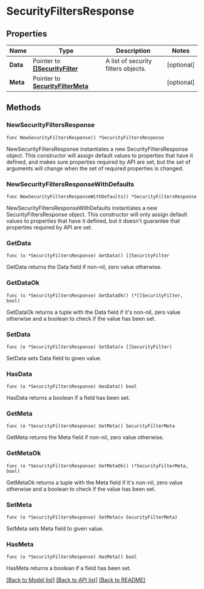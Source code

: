 # SecurityFiltersResponse

## Properties

| Name     | Type                                                       | Description                         | Notes      |
| -------- | ---------------------------------------------------------- | ----------------------------------- | ---------- |
| **Data** | Pointer to [**[]SecurityFilter**](SecurityFilter.md)       | A list of security filters objects. | [optional] |
| **Meta** | Pointer to [**SecurityFilterMeta**](SecurityFilterMeta.md) |                                     | [optional] |

## Methods

### NewSecurityFiltersResponse

`func NewSecurityFiltersResponse() *SecurityFiltersResponse`

NewSecurityFiltersResponse instantiates a new SecurityFiltersResponse object.
This constructor will assign default values to properties that have it defined,
and makes sure properties required by API are set, but the set of arguments
will change when the set of required properties is changed.

### NewSecurityFiltersResponseWithDefaults

`func NewSecurityFiltersResponseWithDefaults() *SecurityFiltersResponse`

NewSecurityFiltersResponseWithDefaults instantiates a new SecurityFiltersResponse object.
This constructor will only assign default values to properties that have it defined,
but it doesn't guarantee that properties required by API are set.

### GetData

`func (o *SecurityFiltersResponse) GetData() []SecurityFilter`

GetData returns the Data field if non-nil, zero value otherwise.

### GetDataOk

`func (o *SecurityFiltersResponse) GetDataOk() (*[]SecurityFilter, bool)`

GetDataOk returns a tuple with the Data field if it's non-nil, zero value otherwise
and a boolean to check if the value has been set.

### SetData

`func (o *SecurityFiltersResponse) SetData(v []SecurityFilter)`

SetData sets Data field to given value.

### HasData

`func (o *SecurityFiltersResponse) HasData() bool`

HasData returns a boolean if a field has been set.

### GetMeta

`func (o *SecurityFiltersResponse) GetMeta() SecurityFilterMeta`

GetMeta returns the Meta field if non-nil, zero value otherwise.

### GetMetaOk

`func (o *SecurityFiltersResponse) GetMetaOk() (*SecurityFilterMeta, bool)`

GetMetaOk returns a tuple with the Meta field if it's non-nil, zero value otherwise
and a boolean to check if the value has been set.

### SetMeta

`func (o *SecurityFiltersResponse) SetMeta(v SecurityFilterMeta)`

SetMeta sets Meta field to given value.

### HasMeta

`func (o *SecurityFiltersResponse) HasMeta() bool`

HasMeta returns a boolean if a field has been set.

[[Back to Model list]](../README.md#documentation-for-models) [[Back to API list]](../README.md#documentation-for-api-endpoints) [[Back to README]](../README.md)
